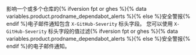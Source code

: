 影响一个或多个仓库的{% ifversion fpt or ghes %}{% data variables.product.prodname_dependabot_alerts %}{% else %}安全警报{% endif %}电子邮件通知包含 `X-GitHub-Severity` 标头字段。 您可以使用 `X-GitHub-Severity` 标头字段的值过滤{% ifversion fpt or ghes %}{% data variables.product.prodname_dependabot_alerts %}{% else %}安全警报{% endif %}的电子邮件通知。
